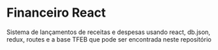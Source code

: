 # Financeiro React
Sistema de lançamentos de receitas e despesas usando react, db.json, redux, routes e a base TFEB que pode ser encontrada neste repositório
